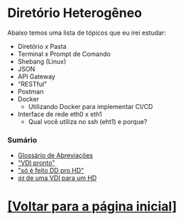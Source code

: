 # Diretório Heterogêneo

Abaixo temos uma lista de tópicos que eu irei estudar:

- Diretório x Pasta
- Terminal x Prompt de Comando
- Shebang (Linux)
- JSON
- API Gateway
- "RESTful"
- Postman
- Docker
    + Utilizando Docker para implementar CI/CD
- Interface de rede eth0 x eth1
    + Qual você utiliza no ssh (eht1) e porque?

### Sumário

- [Glossário de Abreviações](./glossario-abreviacoes.md)
- ["VDI pronto"](./VDI.md)
- ["só é feito DD pro HD"](./DD-HD.md)
- [`dd` de uma VDI para um HD](dd-VID-HD.md)

# [[Voltar para a página inicial]](../README.md)
